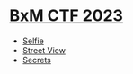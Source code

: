 # [BxM CTF 2023](https://ctftime.org/event/2004)

- [Selfie](Selfie)
- [Street View](Street-View)
- [Secrets](SECRETS)
